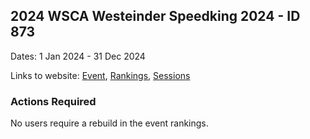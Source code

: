 ## 2024 WSCA Westeinder Speedking 2024 - ID 873

Dates: 1 Jan 2024 - 31 Dec 2024

Links to website: [Event](https://www.gps-speedsurfing.com/default.aspx?mnu=event&val=873), [Rankings](https://www.gps-speedsurfing.com/default.aspx?mnu=eventranking&val=873), [Sessions](https://www.gps-speedsurfing.com/default.aspx?mnu=eventsessions&val=873)

### Actions Required

No users require a rebuild in the event rankings.

